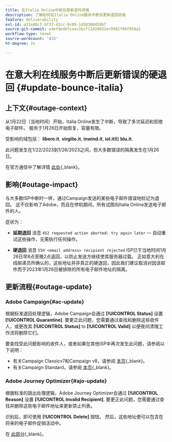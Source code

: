 ```yaml
---
title: 在Italia Online中断后更新退件资格
description: 了解如何在Italia Online服务中断后更新退回资格
feature: Deliverability
exl-id: a11e88cf-bf37-42cc-9c09-1d58360459b7
source-git-commit: e4efde4b7caac1bcf11d24632ec9982f98f958a2
workflow-type: tm+mt
source-wordcount: '415'
ht-degree: 1%

---
```


# 在意大利在线服务中断后更新错误的硬退回 {#update-bounce-italia}

## 上下文{#outage-context}

从1月22日（当地时间）开始，Italia Online发生了中断，导致了多次延迟和拒绝电子邮件。 服务于1月26日开始恢复，容量有限。

受影响的域包括： **libero.it**, **virgilio.it**, **inwind.it**, **iol.it**&#x200B;和 **blu.it**.

此问题发生在1/22/2023到1/26/2023之间，但大多数错误的隔离发生在1月26日。

在官方通信中了解详情 [此处](https://tecnologia.libero.it/avviato-il-ritorno-online-di-libero-mail-e-virgilio-mail-66832){_blank}。


## 影响{#outage-impact}

与大多数ISP中断时一样，通过Campaign发送的某些电子邮件错误地标记为退回。 这不仅影响了Adobe，而且在停机期间，所有试图向Italia Online发送电子邮件的人。

症状为：

* **延期退回** 消息 `452 requested action aborted: try again later`  — 自动重试这些操作，无需执行任何操作。

* **硬退回** 消息 `550 <email address> recipient rejected` ISP已于当地时间1月26日早8点至晚2点返回，以防止发送方继续使其服务器过载。 正如意大利在线邮递员所确认的，这些地址并非真正的硬退回，因此我们建议取消对因该邮件而于2023年1月26日被排除的所有电子邮件地址的隔离。

## 更新流程{#outage-update}

### Adobe Campaign{#ac-update}

根据标准退回处理逻辑，Adobe Campaign会通过 **[!UICONTROL Status]** 设置 **[!UICONTROL Quarantine]**. 要更正此问题，您需要通过查找和删除这些收件人，或更改其 **[!UICONTROL Status]** to **[!UICONTROL Valid]** 以便夜间清理工作流将删除它们。

要查找受此问题影响的收件人，或者如果在其他ISP中再次发生此问题，请参阅以下说明：

* 有关Campaign Classicv7和Campaign v8，请参阅 [本页](https://experienceleague.adobe.com/docs/campaign-classic/using/sending-messages/monitoring-deliveries/understanding-quarantine-management.html?lang=en#unquarantine-bulk){_blank}。
* 有关Campaign Standard，请参阅 [本页](https://experienceleague.adobe.com/docs/campaign-standard/using/testing-and-sending/monitoring-messages/understanding-quarantine-management.html?lang=en#unquarantine-bulk){_blank}。

### Adobe Journey Optimizer{#ajo-update}

根据标准的跳出处理逻辑，Adobe Journey Optimizer会通过 **[!UICONTROL Reason]** 设置 **[!UICONTROL Invalid Recipient]**. 要更正此问题，您需要通过查找并删除这些电子邮件地址来更新禁止列表。

识别后，即可使用 **[!UICONTROL Delete]** 按钮。 然后，这些地址便可以包含在将来的电子邮件促销活动中。

在 [此部分](https://experienceleague.adobe.com/docs/journey-optimizer/using/configuration/monitor-reputation/manage-suppression-list.html#remove-from-suppression-list){_blank}。

